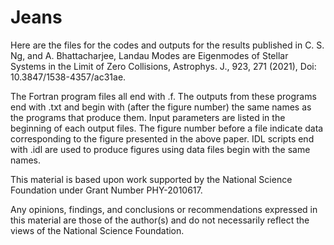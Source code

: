 # Jeans

Here are the files for the codes and outputs for the results published in  C. S. Ng, and A. Bhattacharjee, Landau Modes are Eigenmodes of Stellar Systems in the Limit of Zero Collisions, 
Astrophys. J., 923, 271 (2021), Doi: 10.3847/1538-4357/ac31ae.

The Fortran program files all end with .f. The outputs from these programs end with .txt and begin with (after the figure number) the same names as the programs that produce them. 
Input parameters are listed in the beginning of each output files. The figure number before a file indicate data corresponding to the figure presented in the above paper.
IDL scripts end with .idl are used to produce figures using data files begin with the same names. 

This material is based upon work supported by the National Science Foundation under Grant Number PHY-2010617.

Any opinions, findings, and conclusions or recommendations expressed in this material are those of the author(s) and do not necessarily reflect the views of the National Science Foundation.
